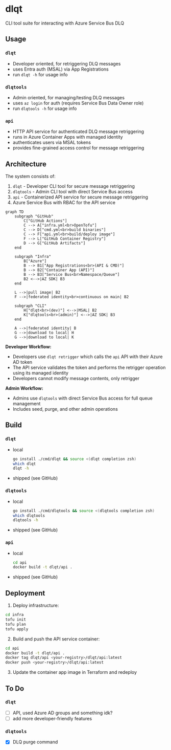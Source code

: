 # dlqt
 
CLI tool suite for interacting with Azure Service Bus DLQ 
 
## Usage
 
### `dlqt`
 
- Developer oriented, for retriggering DLQ messages
- uses Entra auth (MSAL) via App Registrations
- run `dlqt -h` for usage info

### `dlqtools`

- Admin oriented, for managing/testing DLQ messages
- uses `az login` for auth (requires Service Bus Data Owner role)
- run `dlqtools -h` for usage info

### `api`

- HTTP API service for authenticated DLQ message retriggering
- runs in Azure Container Apps with managed identity
- authenticates users via MSAL tokens
- provides fine-grained access control for message retriggering
 
## Architecture
 
The system consists of:
1. `dlqt` - Developer CLI tool for secure message retriggering
2. `dlqtools` - Admin CLI tool with direct Service Bus access
3. `api` - Containerized API service for secure message retriggering
4. Azure Service Bus with RBAC for the API service
 
```mermaid
graph TD
    subgraph "GitHub"
        C["GitHub Actions"]
        C --> A["infra.yml<br>OpenTofu"]
        C --> D["cmd.yml<br>build binaries"]
        C --> F["api.yml<br>build/deploy image"]
        F --> L["GitHub Container Registry"]
        D --> G["GitHub Artifacts"]
    end

    subgraph "Infra"
        B["Azure"]
        B --> B1["App Registrations<br>(API & CMD)"]
        B --> B2["Container App (API)"]
        B --> B3["Service Bus<br>Namespace/Queue"]
        B2 <-->|AZ SDK| B3
    end

    L -->|pull image| B2
    F -->|federated identity<br>continuous on main| B2

    subgraph "CLI"
        H["dlqt<br>(dev)"] <-->|MSAL| B2
        K["dlqtools<br>(admin)"] <-->|AZ SDK| B3
    end

    A -->|federated identity| B
    G -->|download to local| H
    G -->|download to local| K
```

**Developer Workflow:**
- Developers use `dlqt retrigger` which calls the `api` API with their Azure AD token
- The API service validates the token and performs the retrigger operation using its managed identity
- Developers cannot modify message contents, only retrigger
 
**Admin Workflow:**
- Admins use `dlqtools` with direct Service Bus access for full queue management
- Includes seed, purge, and other admin operations

## Build
 
### `dlqt`
 
- local
  ```bash
  go install ./cmd/dlqt && source <(dlqt completion zsh)
  which dlqt
  dlqt -h
  ```
- shipped (see GitHub)

### `dlqtools`

- local
  ```bash
  go install ./cmd/dlqtools && source <(dlqtools completion zsh)
  which dlqtools
  dlqtools -h
  ```
- shipped (see GitHub)

### `api`

- local 
  ```bash
  cd api
  docker build -t dlqt/api .
  ```
- shipped (see GitHub)

## Deployment

1. Deploy infrastructure:
```bash
cd infra
tofu init
tofu plan
tofu apply
```

2. Build and push the API service container:
```bash
cd api
docker build -t dlqt/api .
docker tag dlqt/api <your-registry>/dlqt/api:latest
docker push <your-registry>/dlqt/api:latest
```

3. Update the container app image in Terraform and redeploy

## To Do
 
### `dlqt`
 
- [ ] API, used Azure AD groups and something idk?
- [ ] add more developer-friendly features

### `dlqtools`

- [x] DLQ purge command
